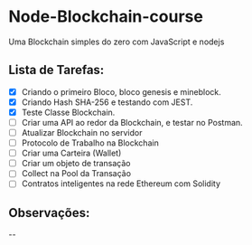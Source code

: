 ﻿# Node-Blockchain-course
 
Uma Blockchain simples do zero com JavaScript e nodejs

## Lista de Tarefas:

- [x] Criando o primeiro Bloco, bloco genesis e mineblock.
- [x] Criando Hash SHA-256 e testando com JEST.
- [x] Teste Classe Blockchain. 
- [ ] Criar uma API ao redor da Blockchain, e testar no Postman.
- [ ] Atualizar Blockchain no servidor
- [ ] Protocolo de Trabalho na Blockchain
- [ ] Criar uma Carteira (Wallet)
- [ ] Criar um objeto de transação
- [ ] Collect na Pool da Transação
- [ ] Contratos inteligentes na rede Ethereum com Solidity

## Observações:
--








